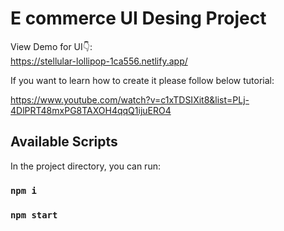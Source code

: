 
# E commerce UI Desing Project



View Demo for UI👇: <br />
https://stellular-lollipop-1ca556.netlify.app/
<br />

If you want to learn how to create it please follow below tutorial:

https://www.youtube.com/watch?v=c1xTDSIXit8&list=PLj-4DlPRT48mxPG8TAXOH4qqQ1ijuERO4


## Available Scripts

In the project directory, you can run:

### `npm i`

### `npm start`
